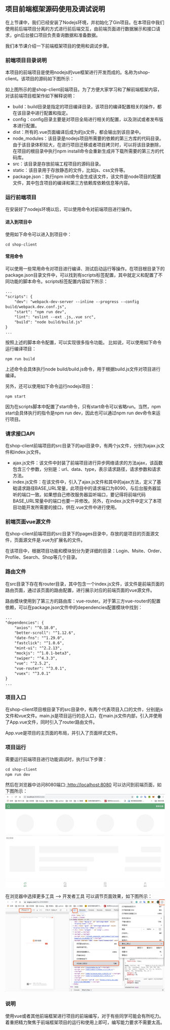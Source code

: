 ## 项目前端框架源码使用及调试说明

在上节课中，我们已经安装了Nodejs环境，并初始化了Gin项目。在本项目中我们使用前后端项目分离的方式进行前后端交互，由前端页面进行数据展示和接口请求，gin后台接口项目负责查询数据和准备数据。

我们本节课介绍一下前端框架项目的使用和调试步骤。

### 前端项目目录说明
本项目的前端项目是使用nodejs的vue框架进行开发而成的。名称为shop-client。该项目的源码如下图所示：

如上图所示的是shop-client前端项目。为了方便大家学习和了解前端框架内容，对该前端项目框架作如下解释说明：
* build：build目录是指定的项目编译目录，该项目的编译配置相关的操作，都在该目录中进行配置和指定。
* config：config目录主要是对项目全局进行相关的配置，以及测试或者发布版本进行配置。
* dist：所有的.vue页面编译后成为的js文件，都会输出到该目录中。
* node_modules：该目录是nodejs项目所需要的依赖的第三方库的代码目录。由于该目录体积较大，在进行项目迁移或者项目拷贝时，可以将该目录删除，在项目的根目录中执行npm install命令会重新生成并下载所需要的第三方的代码库。
* src：该目录是存放前端工程项目的源码目录。
* static：该目录用于存放静态的文件，比如js、css文件等。
* package.json：执行npm init命令会生成该文件，该文件是node项目的配置文件，其中包含项目的编译和第三方依赖库依赖信息等内容。

### 运行前端项目
在安装好了nodejs环境以后，可以使用命令对前端项目进行操作。

#### 进入到项目中
使用如下命令可以进入到项目中：
```nodejs
cd shop-client
```

#### 常用命令
可以使用一些常用命令对项目进行编译、测试启动运行等操作。在项目根目录下的package.json目录文件中，可以找到有scripts标签配置，其中就定义和配置了不同功能的脚本命令。scripts标签配置内容如下所示：
```nodejs
...
"scripts": {
    "dev": "webpack-dev-server --inline --progress --config build/webpack.dev.conf.js",
    "start": "npm run dev",
    "lint": "eslint --ext .js,.vue src",
    "build": "node build/build.js"
}
...
```

按照上述的脚本命令配置，可以实现很多指令功能。
比如说，可以使用如下命令运行编译项目：
```nodejs
npm run build
```
上述命令会具体执行node build/build.js命令，用于根据build.js文件对项目进行编译。


另外，还可以使用如下命令运行nodejs项目：
```nodejs
npm start
```
因为在scripts脚本中配置了start命令，只有start命令可以省略run。当然，npm start会具体执行的指令是npm run dev，因此也可以通过npm run dev命令来运行项目。

### 请求接口API
在shop-client前端项目的src目录下的api目录中，有两个js文件，分别为ajax.js文件和index.js文件。
* ajax.js文件：该文件中封装了前端项目进行异步网络请求的方法ajax，该函数包含三个参数，分别是：url、data、type，表示请求路径，请求参数和请求方法。
* index.js文件：在该文件中，引入了ajax.js文件和其中的ajax方法，定义了基础请求路径BASE_URL常量，此项目中的请求端口为8090，与后台服务器监听的端口一致。如果想自己修改服务器监听端口，要记得将前端代码BASE_URL常量中的端口也要一并修改。另外，在index.js文件中定义了本项目功能开发所需要的接口，供在.vue文件中进行使用。

### 前端页面vue源文件
在shop-client前端项目的src目录下的pages目录中，存放的是项目的页面源文件，页面源文件是.vue为扩展名的文件。

在该项目中，根据项目功能和模块划分为更详细的目录：Login、Msite、Order、Profile、Search、Shop等几个目录。

### 路由文件
在src目录下存在有router目录，其中包含一个index.js文件，该文件是前端页面的路由页面，通过该页面的路由配置，进行展示对应的前端页面的vue源文件。

路由模块使用到了第三方的路由库：vue-router。对于第三方vue-router的配置依赖，可以在package.json文件中的dependencies配置模块中找到：
```nodejs
...
"dependencies": {
    "axios": "^0.18.0",
    "better-scroll": "^1.12.6",
    "date-fns": "^1.29.0",
    "fastclick": "^1.0.6",
    "mint-ui": "^2.2.13",
    "mockjs": "^1.0.1-beta3",
    "swiper": "^4.3.3",
    "vue": "^2.5.2",
    "vue-router": "^3.0.1",
    "vuex": "^3.0.1"
}
...
```

### 项目入口
在shop-client项目根目录下的src目录中，有两个代表项目入口的文件，分别是js文件和vue文件。main.js是项目运行的总入口，在main.js文件内部，引入并使用了App.vue文件，同时引入了router路由文件。

App.vue是项目的主页面的布局，并引入了页面样式文件。

### 项目运行
需要运行前端项目进行功能调试时，执行以下步骤：

```nodejs
cd shop-client
npm run dev
```

然后在浏览器中访问8080端口:[ http://localhost:8080]( http://localhost:8080) 可以访问到前端页面，如下图所示：
![项目浏览器效果](./img/1578022252489.jpg)

在浏览器中选择更多工具 --> 开发者工具 可以调节页面效果，如下图所示：
![视图切换工具](./img/WX20200103-121710@2x.png)

### 说明
使用vue或者其他前端框架进行项目的前端编写，对于有些同学可能会有所吃力。着重把精力聚焦于前端框架项目的运行和使用上即可，编写能力要求不需要太高。























